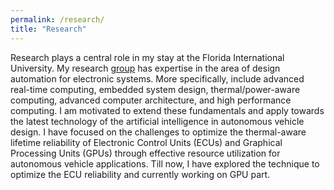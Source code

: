 ```yaml
---
permalink: /research/
title: "Research"
---
```


Research plays a central role in my stay at the Florida International University. My research [group](https://arcs-lab.eng.fiu.edu/) has expertise in the area of design automation for electronic systems. More specifically, include advanced real-time computing, embedded system design, thermal/power-aware computing, advanced computer architecture, and high performance computing. I am motivated to extend these fundamentals and apply towards the latest technology of the artificial intelligence in autonomous vehicle design. I have focused on the challenges to optimize the thermal-aware lifetime reliability of Electronic Control Units (ECUs) and Graphical Processing Units (GPUs) through effective resource utilization for autonomous vehicle applications. Till now, I have explored the technique to optimize the ECU reliability and currently working on GPU part.